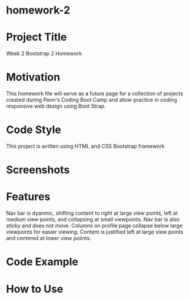 # homework-2

# Project Title
Week 2 Bootstrap 2 Homework

# Motivation 
This homework file will serve as a future page for a collection of projects created during Penn's Coding Boot Camp and allow practice in coding responsive web design using Boot Strap.

# Code Style
This project is written using HTML and CSS Bootstrap framework

# Screenshots


# Features
Nav bar is dyanmic, shifting content to right at large view points, left at medium view points, and collapsing at small viewpoints. Nav bar is also sticky and does not move. Columns on profile page collapse below large viewpoints for easier viewing. Content is justified left at large view points and centered at lower view poiints.

# Code Example

# How to Use


